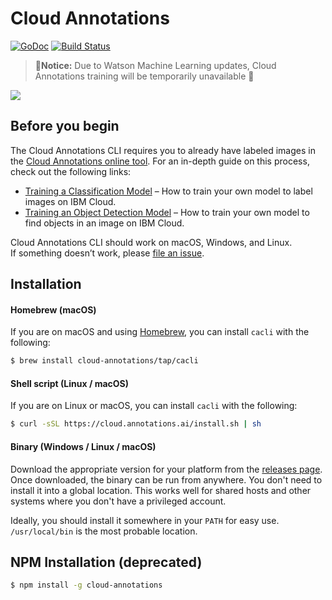 # Cloud Annotations
[![GoDoc](https://godoc.org/github.com/cloud-annotations/training/cacli?status.svg)](https://godoc.org/github.com/cloud-annotations/training/cacli)
[![Build Status](https://img.shields.io/travis/cloud-annotations/training/master.svg)](https://travis-ci.org/cloud-annotations/training)

> 🚨**Notice:** Due to Watson Machine Learning updates, Cloud Annotations training will be temporarily unavailable 🚨

![](https://github.com/cloud-annotations/training/raw/master/docs/_object_detection/assets/main.png)

## Before you begin

The Cloud Annotations CLI requires you to already have labeled images in the [Cloud Annotations online tool](https://cloud.annotations.ai/). For an in-depth guide on this process, check out the following links:

- [Training a Classification Model](https://cloud.annotations.ai/workshops/classification/) – How to train your own model to label images on IBM Cloud.
- [Training an Object Detection Model](https://cloud.annotations.ai/workshops/object-detection/) – How to train your own model to find objects in an image on IBM Cloud.

Cloud Annotations CLI should work on macOS, Windows, and Linux.<br>
If something doesn’t work, please [file an issue](https://github.com/cloud-annotations/training/issues/new).

## Installation
#### Homebrew (macOS)
If you are on macOS and using [Homebrew](https://brew.sh/), you can install `cacli` with the following:
```bash
$ brew install cloud-annotations/tap/cacli
```

#### Shell script (Linux / macOS)
If you are on Linux or macOS, you can install `cacli` with the following:
```bash
$ curl -sSL https://cloud.annotations.ai/install.sh | sh
```

#### Binary (Windows / Linux / macOS)
Download the appropriate version for your platform from the [releases page](https://github.com/cloud-annotations/training/releases). Once downloaded, the binary can be run from anywhere. You don't need to install it into a global location. This works well for shared hosts and other systems where you don't have a privileged account.

Ideally, you should install it somewhere in your `PATH` for easy use. `/usr/local/bin` is the most probable location.

## NPM Installation (deprecated)

```bash
$ npm install -g cloud-annotations
```
